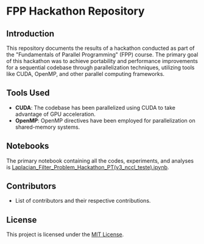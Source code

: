 # FPP Hackathon Repository

## Introduction
This repository documents the results of a hackathon conducted as part of the "Fundamentals of Parallel Programming" (FPP) course. The primary goal of this hackathon was to achieve portability and performance improvements for a sequential codebase through parallelization techniques, utilizing tools like CUDA, OpenMP, and other parallel computing frameworks.

## Tools Used
- **CUDA**: The codebase has been parallelized using CUDA to take advantage of GPU acceleration.
- **OpenMP**: OpenMP directives have been employed for parallelization on shared-memory systems.

## Notebooks
The primary notebook containing all the codes, experiments, and analyses is [Laplacian_Filter_Problem_Hackathon_PT(v3_nccl_teste).ipynb](Laplacian_Filter_Problem_Hackathon_PT(v3_nccl_teste).ipynb).

## Contributors
- List of contributors and their respective contributions.

## License
This project is licensed under the [MIT License](LICENSE.md).
